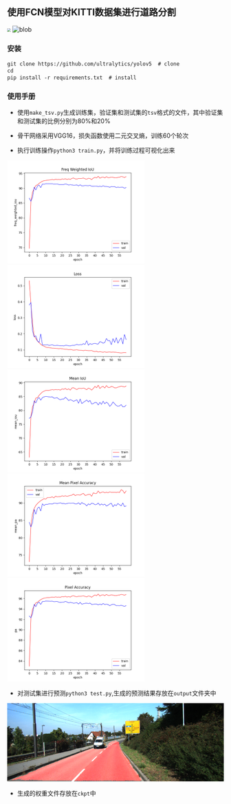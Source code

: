## 使用FCN模型对KITTI数据集进行道路分割

<p>
    <img src="https://img.shields.io/badge/segmentation-FCN--KITTI-red" style="zoom:50%;" >
    <img src="https://img.shields.io/badge/version-1.8-brightgreen?logo=Pytorch&label=Pytorch" alt="blob">
</p>

### 安装

```shell
git clone https://github.com/ultralytics/yolov5  # clone
cd 
pip install -r requirements.txt  # install
```

### 使用手册

- 使用`make_tsv.py`生成训练集，验证集和测试集的`tsv`格式的文件，其中验证集和测试集的比例分别为80%和20%

- 骨干网络采用VGG16，损失函数使用二元交叉熵，训练60个轮次
- 执行训练操作`python3 train.py`，并将训练过程可视化出来

<img src="assets/1.png" style="zoom:50%;" >
<img src="assets/2.png" style="zoom:50%;" >
<img src="assets/3.png" style="zoom:50%;" >
<img src="assets/4.png" style="zoom:50%;" >
<img src="assets/5.png" style="zoom:50%;" >

- 对测试集进行预测`python3 test.py`,生成的预测结果存放在`output`文件夹中

![](assets/6.png)

- 生成的权重文件存放在`ckpt`中

